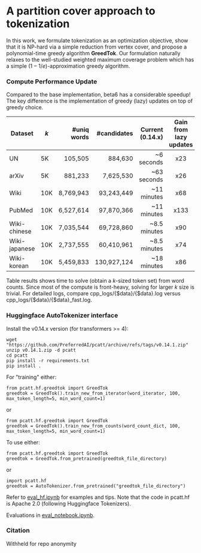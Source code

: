 # A partition cover approach to tokenization
In this work, we formulate tokenization as an optimization objective, show that it is NP-hard via a simple reduction from vertex cover, and propose a polynomial-time greedy algorithm **GreedTok**.
Our formulation naturally relaxes to the well-studied weighted maximum coverage problem which has a simple $(1 - 1/e)$-approximation greedy algorithm.

### Compute Performance Update
Compared to the base implementation, beta6 has a considerable speedup! The key difference is the implementation of greedy (lazy) updates on top of greedy choice. 

<center>

|Dataset| $k$ | #uniq words | #candidates | Current (0.14.x) | Gain from lazy updates |
| ------- | --- | -------: | -------: | -------:  | :----: |
| UN           |5K |105,505  |884,630  |  ~6 seconds | x23 |
| arXiv        |5K |881,233  |7,625,530| ~63 seconds | x26 |
| Wiki         |10K|8,769,943|93,243,449| ~11 minutes | x68 |
| PubMed       |10K|6,527,614|97,870,366| ~11 minutes | x133|
| Wiki-chinese |10K|7,035,544|69,728,860| ~8.5 minutes| x90 |
| Wiki-japanese|10K|2,737,555|60,410,961| ~8.5 minutes| x74 |
| Wiki-korean  |10K|5,459,833|130,927,124 | ~18 minutes | x86 |

</center>

Table results shows time to solve (obtain a $k$-sized token set) from word counts. Since most of the compute is front-heavy, solving for larger $k$ size is trivial.
For detailed logs, compare cpp_logs/{$data}/{$data}.log versus cpp_logs/{$data}/{$data}_fast.log. 


###  Huggingface AutoTokenizer interface

Install the v0.14.x version (for transformers >= 4):
```
wget "https://github.com/PreferredAI/pcatt/archive/refs/tags/v0.14.1.zip"
unzip v0.14.1.zip -d pcatt
cd pcatt
pip install -r requirements.txt
pip install .
```

For "training" either:
```
from pcatt.hf.greedtok import GreedTok
greedtok = GreedTok().train_new_from_iterator(word_iterator, 100, max_token_length=5, min_word_count=1)
```
or
```
from pcatt.hf.greedtok import GreedTok
greedtok = GreedTok().train_new_from_counts(word_count_dict, 100, max_token_length=5, min_word_count=1)
```
To use either:
```
from pcatt.hf.greedtok import GreedTok
greedtok = GreedTok.from_pretrained(greedtok_file_directory)
```
or
```
import pcatt.hf
greedtok = AutoTokenizer.from_pretrained("greedtok_file_directory")
```
Refer to [eval_hf.ipynb](https://github.com/PreferredAI/aoatt/blob/main/eval_hf.ipynb) for examples and tips. Note that the code in pcatt.hf is Apache 2.0 (following Huggingface Tokenizers).

Evaluations in [eval_notebook.ipynb](https://github.com/PreferredAI/aoatt/blob/main/eval_notebook.ipynb).

### Citation
Withheld for repo anonymity
